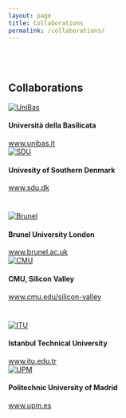 ```yaml
---
layout: page
title: Collaborations
permalink: /collaborations/
---
```


<div class="partners">
  <h2 class="page-header" style="margin-top: 80px">Collaborations</h2>
  <div class="row">
    <div class="col-sm-6">
      <div class="media">
        <div class="media-left">
          <a href="http://www.unibas.it" target="_blank">
            <img class="media-object" src="{{ "/img/unibas.png" | prepend: site.baseurl }}" alt="UniBas">
          </a>
        </div>
        <div class="media-body">
          <h4 class="media-heading">Universit&agrave; della Basilicata</h4>
          <a href="http://www.unibas.it" target="_blank">www.unibas.it</a>
        </div>
      </div>
    </div>
    <div class="col-sm-6"> <div class="media">
        <div class="media-left">
          <a href="http://www.sdu.dk" target="_blank">
            <img class="media-object" src="{{ "/img/odense.png" | prepend: site.baseurl }}" alt="SDU">
          </a>
          </div>
        <div class="media-body">
          <h4 class="media-heading">Univesity of Southern Denmark</h4>
          <a href="http://www.sdu.dk" target="_blank">www.sdu.dk</a>
        </div>
      </div>
    </div>
  </div>
<div style="margin-top:40px">
  <div class="row">
    <div class="col-sm-6">
      <div class="media">
        <div class="media-left">
          <a href="http://www.brunel.ac.uk" target="_blank">
            <img class="media-object" src="{{ "/img/brunel.png" | prepend: site.baseurl }}" alt="Brunel">
          </a>
        </div>
        <div class="media-body">
          <h4 class="media-heading">Brunel University London</h4>
          <a href="http://www.unibas.it" target="_blank">www.brunel.ac.uk</a>
        </div>
      </div>
    </div>
    <div class="col-sm-6">
      <div class="media">
        <div class="media-left">
          <a href="http://www.cmu.edu/silicon-valley/" target="_blank">
            <img class="media-object" src="{{ "/img/cmu.png" | prepend: site.baseurl }}" alt="CMU">
          </a>
          </div>
        <div class="media-body">
          <h4 class="media-heading">CMU, Silicon Valley</h4>
          <a href="http://www.sdu.dk" target="_blank">www.cmu.edu/silicon-valley</a>
        </div>
      </div>
    </div>
    </div>
  </div>
<div style="margin-top:40px">
  <div class="row">
    <div class="col-sm-6">
      <div class="media">
        <div class="media-left">
          <a href="http://www.itu.edu.tr" target="_blank">
            <img class="media-object" src="{{ "/img/itu.png" | prepend: site.baseurl }}" alt="ITU">
          </a>
        </div>
        <div class="media-body">
          <h4 class="media-heading">Istanbul Technical University</h4>
          <a href="http://www.unibas.it" target="_blank">www.itu.edu.tr</a>
        </div>
      </div>
    </div>
    <div class="col-sm-6">
      <div class="media">
        <div class="media-left">
          <a href="http://www.upm.es" target="_blank">
            <img class="media-object" src="{{ "/img/upm.png" | prepend: site.baseurl }}" alt="UPM">
          </a>
          </div>
        <div class="media-body">
          <h4 class="media-heading">Politechnic University of Madrid</h4>
          <a href="http://www.sdu.dk" target="_blank">www.upm.es</a>
        </div>
      </div>
    </div>
    </div>
  </div>
</div>
